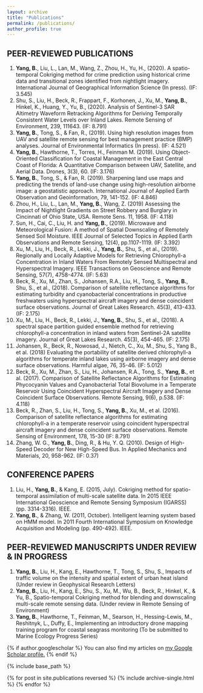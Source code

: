 ```yaml
---
layout: archive
title: "Publications"
permalink: /publications/
author_profile: true
---
```

## PEER-REVIEWED PUBLICATIONS

 1. **Yang, B.**, Liu, L., Lan, M., Wang, Z., Zhou, H., Yu, H., (2020). A spatio-temporal Cokriging method for crime prediction using historical crime data and transitional zones identified from nightlight imagery. International Journal of Geographical Information Science (In press). (IF: 3.545)
 2. Shu, S., Liu, H., Beck, R., Frappart, F., Korhonen, J., Xu, M., **Yang, B.**, Hinkel, K., Huang, Y., Yu, B., (2020). Analysis of Sentinel-3 SAR Altimetry Waveform Retracking Algorithms for Deriving Temporally Consistent Water Levels over Inland Lakes. Remote Sensing of Environment, 239, 111643. (IF: 8.791)
 3. **Yang, B.**, Tong, S., & Fan, R., (2019). Using high resolution images from UAV and satellite remote sensing for best management practice (BMP) analyses. Journal of Environmental Informatics (In press). (IF: 4.521)
 4. **Yang, B.**, Hawthorne, T., Torres, H., Feinman M. (2019). Using Object-Oriented Classification for Coastal Management in the East Central Coast of Florida: A Quantitative Comparison between UAV, Satellite, and Aerial Data. Drones, 3(3), 60. (IF: 3.176)
 5. **Yang, B.**, Tong, S., & Fan, R. (2019). Sharpening land use maps and predicting the trends of land-use change using high-resolution airborne image: a geostatistic approach. International Journal of Applied Earth Observation and Geoinformation, 79, 141-152. (IF: 4.846)
 6. Zhou, H., Liu, L., Lan, M., **Yang, B.**, Wang, Z. (2019) Assessing the Impact of Nightlight Gradients on Street Robbery and Burglary in Cincinnati of Ohio State, USA. Remote Sens. 11, 1958. (IF: 4.118)
 7. Sun, H., Cai, C., Liu, H. and **Yang, B.**, (2019). Microwave and Meteorological Fusion: A method of Spatial Downscaling of Remotely Sensed Soil Moisture. IEEE Journal of Selected Topics in Applied Earth Observations and Remote Sensing, 12(4), pp.1107-1119. (IF: 3.392)
 8. Xu, M., Liu, H., Beck, R., Lekki, J., **Yang, B.**, Shu, S., et al., (2019). Regionally and Locally Adaptive Models for Retrieving Chlorophyll-a Concentration in Inland Waters From Remotely Sensed Multispectral and Hyperspectral Imagery. IEEE Transactions on Geoscience and Remote Sensing, 57(7), 4758-4774. (IF: 5.63)
 9. Beck, R., Xu, M., Zhan, S., Johansen, R.A., Liu, H., Tong, S., **Yang, B.**, Shu, S., et al., (2018). Comparison of satellite reflectance algorithms for estimating turbidity and cyanobacterial concentrations in productive freshwaters using hyperspectral aircraft imagery and dense coincident surface observations. Journal of Great Lakes Research. 45(3), 413-433. (IF: 2.175)
 10. Xu, M., Liu, H., Beck, R., Lekki, J., **Yang, B.**, Shu, S., et al., (2018). A spectral space partition guided ensemble method for retrieving chlorophyll-a concentration in inland waters from Sentinel-2A satellite imagery. Journal of Great Lakes Research. 45(3), 454-465. (IF: 2.175)
 11. Johansen, R., Beck, R., Nowosad, J., Nietch, C., Xu, M., Shu, S., Yang B., et al. (2018) Evaluating the portability of satellite derived chlorophyll-a algorithms for temperate inland lakes using airborne imagery and dense surface observations. Harmful algae, 76, 35-46. (IF: 5.012)
 12. Beck, R., Xu, M., Zhan, S., Liu, H., Johansen, R.A., Tong, S., **Yang, B.**, et al. (2017). Comparison of Satellite Reflectance Algorithms for Estimating Phycocyanin Values and Cyanobacterial Total Biovolume in a Temperate Reservoir Using Coincident Hyperspectral Aircraft Imagery and Dense Coincident Surface Observations. Remote Sensing, 9(6), p.538. (IF: 4.118)
 13. Beck, R., Zhan, S., Liu, H., Tong, S., **Yang, B.**, Xu, M., et al. (2016). Comparison of satellite reflectance algorithms for estimating chlorophyll-a in a temperate reservoir using coincident hyperspectral aircraft imagery and dense coincident surface observations. Remote Sensing of Environment, 178, 15-30 (IF: 8.791)
 14. Zhang, W. G., **Yang, B.**, Ding, R., & Hu, Y. Q. (2010). Design of High-Speed Decoder for New High-Speed Bus. In Applied Mechanics and Materials, 20, 958-962. (IF: 0.37)

## CONFERENCE PAPERS

 1. Liu, H., **Yang, B.**, & Kang, E. (2015, July). Cokriging method for spatio-temporal assimilation of multi-scale satellite data. In 2015 IEEE International Geoscience and Remote Sensing Symposium (IGARSS) (pp. 3314-3316). IEEE.
 2. **Yang, B.**, & Zhang, W. (2011, October). Intelligent learning system based on HMM model. In 2011 Fourth International Symposium on Knowledge Acquisition and Modeling (pp. 490-492). IEEE.
 
## PEER-REVIEWED MANUSCRIPTS UNDER REVIEW & IN PROGRESS

 1. **Yang, B.**, Liu, H., Kang, E., Hawthorne, T., Tong, S., Shu, S., Impacts of traffic volume on the intensity and spatial extent of urban heat island (Under review in Geophysical Research Letters)
 2. **Yang, B.**, Liu, H., Kang, E., Shu, S., Xu, M., Wu, B., Beck, R., Hinkel, K., & Yu, B., Spatio-temporal Cokriging method for blending and downscaling multi-scale remote sensing data. (Under review in Remote Sensing of Environment)
 3. **Yang, B.**, Hawthorne, T., Feinman, M., Searson, H., Hessing-Lewis, M., Reshitnyk, L., Duffy, E., Implementing an introductory drone mapping training program for coastal seagrass monitoring (To be submitted to Marine Ecology Progress Series)


{% if author.googlescholar %}
  You can also find my articles on <u><a href="{{author.googlescholar}}">my Google Scholar profile</a>.</u>
{% endif %}

{% include base_path %}

{% for post in site.publications reversed %}
  {% include archive-single.html %}
{% endfor %}
